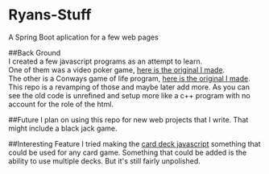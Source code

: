 # Ryans-Stuff
A Spring Boot aplication for a few web pages

##Back Ground  
I created a few javascript programs as an attempt to learn.  
One of them was a video poker game, [here is the original I made](https://github.com/Tweety79rw/javascript-video-poker-game).   
The other is a Conways game of life program, [here is the original I made](https://github.com/Tweety79rw/Conway-s-game-of-life).  
This repo is a revamping of those and maybe later add more.
As you can see the old code is unrefined and setup more like a c++ program with no account for the role of the html.

##Future
I plan on using this repo for new web projects that I write. That might include a black jack game.

##Interesting Feature
I tried making the [card deck javascript](https://github.com/Tweety79rw/Ryans-Stuff/blob/master/HttpPage/src/main/resources/static/js/cardDeckClass.js) something that could be used for any card game. Something that could be added is the ability to use multiple decks. But it's still fairly unpolished. 
